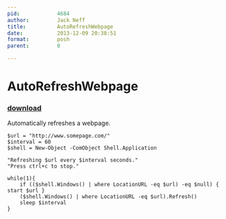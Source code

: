 ```yaml
---
pid:            4684
author:         Jack Neff
title:          AutoRefreshWebpage
date:           2013-12-09 20:38:51
format:         posh
parent:         0

---
```


# AutoRefreshWebpage

### [download](Scripts\4684.ps1)

Automatically refreshes a webpage.  

```posh
$url = "http://www.somepage.com/"
$interval = 60
$shell = New-Object -ComObject Shell.Application

"Refreshing $url every $interval seconds."
"Press ctrl+c to stop."

while(1){
    if (($shell.Windows() | where LocationURL -eq $url) -eq $null) { start $url }
    ($shell.Windows() | where LocationURL -eq $url).Refresh()
    sleep $interval
}
```
